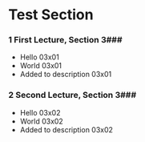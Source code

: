 # Test Section

### 1 First Lecture, Section 3###

+ Hello 03x01
+ World 03x01
+ Added to description 03x01

### 2 Second Lecture, Section 3###

+ Hello 03x02
+ World 03x02
+ Added to description  03x02
